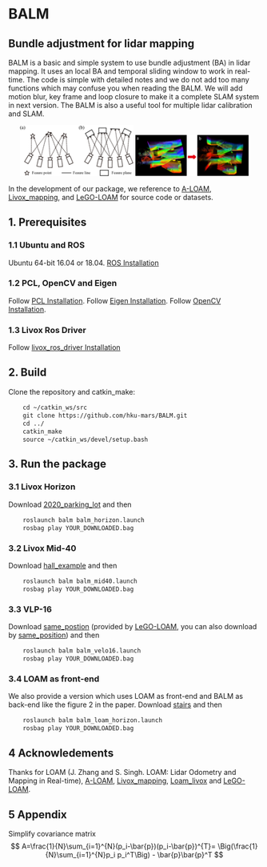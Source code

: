 # BALM

## Bundle adjustment for lidar mapping

BALM is a basic and simple system to use bundle adjustment (BA) in lidar mapping. It uses an local BA and temporal sliding window to work in real-time. The code is simple with detailed notes and we do not add too many functions which may confuse you when reading the BALM. We will add motion blur, key frame and loop closure to make it a complete SLAM system in next version. The BALM is also a useful tool for multiple lidar calibration and SLAM.

<div align="center">
    <img src="./pictures/figure1.jpg" width = 45% >
    <img src="./pictures/BAafter.jpg"" width = 45% >
</div>

In the development of our package, we reference to [A-LOAM](https://github.com/HKUST-Aerial-Robotics/A-LOAM), [Livox_mapping](https://github.com/Livox-SDK/livox_mapping), and [LeGO-LOAM](https://github.com/RobustFieldAutonomyLab/LeGO-LOAM) for source code or datasets. 

## 1. Prerequisites

### 1.1 Ubuntu and ROS

Ubuntu 64-bit 16.04 or 18.04. [ROS Installation](http://wiki.ros.org/ROS/Installation)

### 1.2 PCL, OpenCV and Eigen

Follow [PCL Installation](http://www.pointclouds.org/downloads/linux.html). Follow [Eigen Installation](http://eigen.tuxfamily.org/index.php?title=Main_Page). Follow [OpenCV Installation](https://opencv.org/releases/).

### 1.3 Livox Ros Driver

Follow [livox_ros_driver Installation](https://github.com/Livox-SDK/livox_ros_driver)

## 2. Build

Clone the repository and catkin_make:

```
    cd ~/catkin_ws/src
    git clone https://github.com/hku-mars/BALM.git
    cd ../
    catkin_make
    source ~/catkin_ws/devel/setup.bash
```

## 3. Run the package

### 3.1 Livox Horizon

Download [2020_parking_lot](https://connecthkuhk-my.sharepoint.com/:u:/g/personal/u3007335_connect_hku_hk/EZn7Mbj0VRNKpZZZ0D0DkW8Bttcr6RafwpjJCAaiOAykxw?e=COCVRq) and then

```
    roslaunch balm balm_horizon.launch 
    rosbag play YOUR_DOWNLOADED.bag
```

### 3.2 Livox Mid-40

Download [hall_example](https://connecthkuhk-my.sharepoint.com/:u:/g/personal/u3007335_connect_hku_hk/EX4MPz6iorhNsT6CO-nHIgEBaz0_hMD9dqMZjPBmCJ5T9w?e=7Fiowm) and then

```
    roslaunch balm balm_mid40.launch
    rosbag play YOUR_DOWNLOADED.bag
```

### 3.3 VLP-16

Download [same_postion](https://connecthkuhk-my.sharepoint.com/:u:/g/personal/u3007335_connect_hku_hk/EdJF9fAKI7pFlPsqo8n9aAABaXv201av5sonsQIQKVXlXw?e=sqXpEr) (provided by [LeGO-LOAM](https://github.com/RobustFieldAutonomyLab/LeGO-LOAM), you can also download by [same_position](https://drive.google.com/drive/folders/1hRcgDOKWl5jmYK2m66_ctx-91_eGneip)) and then

```
    roslaunch balm balm_velo16.launch
    rosbag play YOUR_DOWNLOADED.bag
```

### 3.4 LOAM as front-end

We also provide a version which uses LOAM as front-end and BALM as back-end like the figure 2 in the paper. Download [stairs](https://connecthkuhk-my.sharepoint.com/:u:/g/personal/u3007335_connect_hku_hk/EUauSzsnUiJCrP741WMh36kBQua3qtmNtI5FWH5HzAVkdg?e=mSRGJY) and then

```
    roslaunch balm balm_loam_horizon.launch
    rosbag play YOUR_DOWNLOADED.bag
```

## 4 Acknowledements

Thanks for LOAM (J. Zhang and S. Singh. LOAM: Lidar Odometry and Mapping in Real-time),  [A-LOAM](https://github.com/HKUST-Aerial-Robotics/A-LOAM), [Livox_mapping](https://github.com/Livox-SDK/livox_mapping), [Loam_livox](https://github.com/hku-mars/loam_livox) and [LeGO-LOAM](https://github.com/RobustFieldAutonomyLab/LeGO-LOAM). 

## 5 Appendix

Simplify covariance matrix
$$
A=\frac{1}{N}\sum_{i=1}^{N}(p_i-\bar{p})(p_i-\bar{p})^{T}= \Big(\frac{1}{N}\sum_{i=1}^{N}p_i p_i^T\Big) - \bar{p}\bar{p}^T
$$
